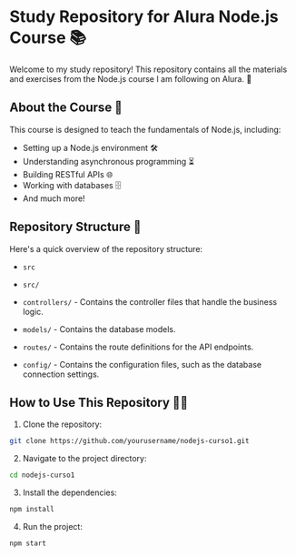 # Study Repository for Alura Node.js Course 📚

Welcome to my study repository! This repository contains all the materials and exercises from the Node.js course I am following on Alura. 🚀

## About the Course 📝

This course is designed to teach the fundamentals of Node.js, including:

-   Setting up a Node.js environment 🛠️
-   Understanding asynchronous programming ⏳
-   Building RESTful APIs 🌐
-   Working with databases 🗄️
-   And much more!

## Repository Structure 📂

Here's a quick overview of the repository structure:

-   `src`

-   `src/`
  -   `controllers/` - Contains the controller files that handle the business logic.
  -   `models/` - Contains the database models.
  -   `routes/` - Contains the route definitions for the API endpoints.
  -   `config/` - Contains the configuration files, such as the database connection settings.


## How to Use This Repository 🧑‍💻

1. Clone the repository:

```bash
git clone https://github.com/yourusername/nodejs-curso1.git
```

2. Navigate to the project directory:

```bash
cd nodejs-curso1
```

3. Install the dependencies:

```bash
npm install
```

4. Run the project:

```bash
npm start
```

